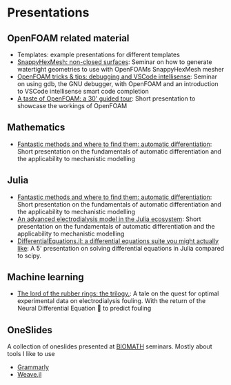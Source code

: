 # Presentations

## OpenFOAM related material

* Templates: example presentations for different templates
* [SnappyHexMesh: non-closed surfaces](https://beramos.github.io/webslides/STL-OpenFOAM/): Seminar on how to generate watertight geometries to use with OpenFOAMs SnappyHexMesh mesher
* [OpenFOAM tricks & tips: debugging and VSCode intellisense](https://beramos.github.io/webslides/OpenFOAMTrickTips1_gdb_VSCode/): Seminar on using gdb, the GNU debugger, with OpenFOAM and an introduction to VSCode intellisense smart code completion
* [A taste of OpenFOAM: a 30' guided tour](https://beramos.github.io/webslides/OpenFOAMIn30Mins/): Short presentation to showcase the workings of OpenFOAM

## Mathematics
* [Fantastic methods and where to find them: automatic differentiation](https://beramos.github.io/webslides/FantasticMethodsAndWhereToFindThem/): Short presentation on the fundamentals of automatic differentiation and the applicability to mechanistic modelling

## Julia
* [Fantastic methods and where to find them: automatic differentiation](https://beramos.github.io/webslides/FantasticMethodsAndWhereToFindThem/): Short presentation on the fundamentals of automatic differentiation and the applicability to mechanistic modelling
* [An advanced electrodialysis model in the Julia ecosystem](https://beramos.github.io/webslides/juliaCon2019/): Short presentation on the fundamentals of automatic differentiation and the applicability to mechanistic modelling
* [DifferentialEquations.jl: a differential equations suite you might actually like](https://beramos.github.io/webslides/DifferentialEquations.jl): A 5' presentation on solving differential equations in Julia compared to scipy.

## Machine learning
* [The lord of the rubber rings: the trilogy.](https://beramos.github.io/webslides/the_lord_of_the_rubber_ring): A tale on the quest for optimal experimental data on electrodialysis fouling. With the return of the Neural Differential Equation :bow_and_arrow: to predict fouling

## OneSlides
A collection of oneslides presented at [BIOMATH](biomath.ugent.be) seminars. Mostly about tools I like to use
  * [Grammarly](oneSlides/grammarly)
  * [Weave.jl](oneSlides/weave)
